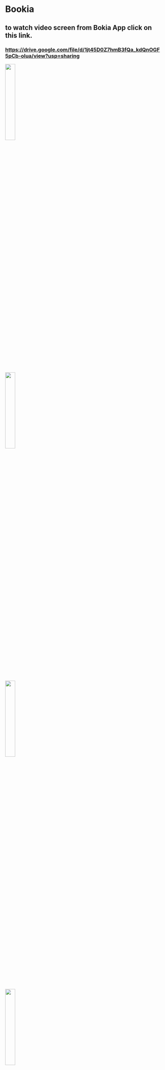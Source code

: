# Bookia

## to watch video screen from Bokia App click on this link.
### https://drive.google.com/file/d/1jt45D0Z7hmB3fQa_kdQnOGF5pCb-oIua/view?usp=sharing


<p float="left">
    <img src="Screen App\splash.png" width="25%" />
</p>

<p float="left">
    <img src="Screen App\welcom.png" width="25%" />
</p>

<p float="left">
    <img src="Screen App\register.png" width="25%" />
</p>

<p float="left">
    <img src="Screen App\login.png" width="25%" />
</p>

<p float="left">
    <img src="Screen App\resetPassword.png" width="25%" />
</p>
<p float="left">
    <img src="Screen App\OTP.png" width="25%" />
</p>

<p float="left">
    <img src="Screen App\newPassword.png" width="25%" />
</p>

<p float="left">
    <img src="Screen App\passwordChanged.png" width="25%" />
</p>

<p float="left">
    <img src="Screen App\home.png" width="25%" />
</p>

<p float="left">
    <img src="Screen App\home_2.png" width="25%" />
</p>

<p float="left">
    <img src="Screen App\seeAll.png" width="25%" />
</p>

<p float="left">
    <img src="Screen App\search.png" width="25%" />
</p>

<p float="left">
    <img src="Screen App\searchWithFilter.png" width="25%" />
</p>

------------------------------------------------------------------------------------
<p float="left">
    <img src="Screen App\details.png" width="25%" />
</p>

<p float="left">
    <img src="Screen App\wishList.png" width="25%" />
</p>

<p float="left">
    <img src="Screen App\cart.png" width="25%" />
</p>
<p float="left">
    <img src="Screen App\placeOrder.png" width="25%" />
</p>
<p float="left">
    <img src="Screen App\profile.png" width="25%" />
</p>
<p float="left">
    <img src="Screen App\orderHistory.png" width="25%" />
</p>

<p float="left">
    <img src="Screen App\editProfile.png" width="25%" />
</p>
<p float="left">
    <img src="Screen App\editPassword.png" width="25%" />
</p>
